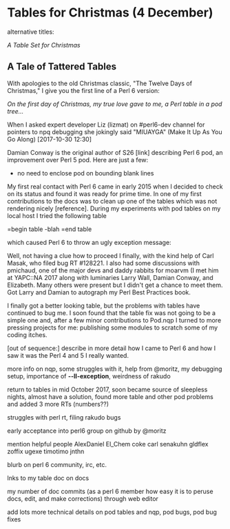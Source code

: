 # Tables for Christmas (4 December)

alternative titles:

*A Table Set for Christmas*

## A Tale of Tattered Tables

With apologies to the old Christmas classic, "The Twelve Days of Christmas," 
I give you the first line of a Perl 6 version:

*On the first day of Christmas, my true love gave to me, a Perl table in a pod tree...*

When I asked expert developer Liz (lizmat) on #perl6-dev channel for pointers to npq debugging 
she jokingly said "MIUAYGA" (Make It Up As You Go Along) [2017-10-30 12:30]

Damian Conway is the original author of S26 [link] describing Perl 6 pod, an
improvement over Perl 5 pod.  Here are just a few:

+ no need to enclose pod on bounding blank lines

My first real contact with Perl 6 came in early 2015 when I decided to check on its status and
found it was ready for prime time. In one of my first contributions to the docs was to clean up one of the
tables which was not rendering nicely [reference]. During my experiments with pod tables on my local host
I tried the following table


  =begin table
  -blah
  =end table
  
which caused Perl 6 to throw an ugly exception message:

Well, not having a clue how to proceed I finally, with the kind help of Carl Masak, who
filed bug RT #128221. I also had some discussions with pmichaud, one of the major devs and 
daddy rabbits for moarvm (I met him at YAPC::NA 2017 along with luminaries
Larry Wall, Damian Conway, and Elizabeth. Many others were present but I didn't get a
chance to meet them. Got Larry and Damian to autograph my Perl Best Practices
book.

I finally got a better looking table, but the problems with tables have continued 
to bug me. I soon found that the table fix was not going to be a simple one
and, after a few minor contributions to Pod.nqp I turned to more pressing
projects for me: publishing some modules to scratch some of my coding itches.

[out of sequence:] describe in more detail how I came to Perl 6 and how I saw
it was the Perl 4 and 5  I really wanted.

more info on nqp, some struggles with it, help from @moritz, my debugging setup,
importance of **--ll-exception**, weirdness of rakudo

return to tables in mid October 2017, soon became source of sleepless nights,
almost have a solution, found more table and other pod problems
and added 3 more RTs (numbers??) 

struggles with perl rt, filing rakudo bugs

early acceptance into perl6 group on github by @moritz

mention helpful people AlexDaniel El_Chem coke carl senakuhn gldflex
zoffix ugexe timotimo jnthn 

blurb on perl 6 community, irc, etc.

lnks to my table doc on docs

my number of doc commits (as a perl 6 member how easy it is to
peruse docs, edit, and make corrections)
through web editor 

add lots more technical details on pod tables and nqp, 
pod bugs, pod bug fixes





   
   
